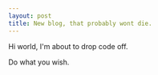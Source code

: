 ```yaml
---
layout: post
title: New blog, that probably wont die.
---
```


Hi world, I'm about to drop code off.

Do what you wish.